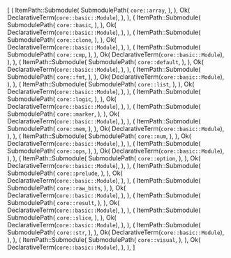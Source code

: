 [
    (
        ItemPath::Submodule(
            SubmodulePath(
                `core::array`,
            ),
        ),
        Ok(
            DeclarativeTerm(`core::basic::Module`),
        ),
    ),
    (
        ItemPath::Submodule(
            SubmodulePath(
                `core::basic`,
            ),
        ),
        Ok(
            DeclarativeTerm(`core::basic::Module`),
        ),
    ),
    (
        ItemPath::Submodule(
            SubmodulePath(
                `core::clone`,
            ),
        ),
        Ok(
            DeclarativeTerm(`core::basic::Module`),
        ),
    ),
    (
        ItemPath::Submodule(
            SubmodulePath(
                `core::cmp`,
            ),
        ),
        Ok(
            DeclarativeTerm(`core::basic::Module`),
        ),
    ),
    (
        ItemPath::Submodule(
            SubmodulePath(
                `core::default`,
            ),
        ),
        Ok(
            DeclarativeTerm(`core::basic::Module`),
        ),
    ),
    (
        ItemPath::Submodule(
            SubmodulePath(
                `core::fmt`,
            ),
        ),
        Ok(
            DeclarativeTerm(`core::basic::Module`),
        ),
    ),
    (
        ItemPath::Submodule(
            SubmodulePath(
                `core::list`,
            ),
        ),
        Ok(
            DeclarativeTerm(`core::basic::Module`),
        ),
    ),
    (
        ItemPath::Submodule(
            SubmodulePath(
                `core::logic`,
            ),
        ),
        Ok(
            DeclarativeTerm(`core::basic::Module`),
        ),
    ),
    (
        ItemPath::Submodule(
            SubmodulePath(
                `core::marker`,
            ),
        ),
        Ok(
            DeclarativeTerm(`core::basic::Module`),
        ),
    ),
    (
        ItemPath::Submodule(
            SubmodulePath(
                `core::mem`,
            ),
        ),
        Ok(
            DeclarativeTerm(`core::basic::Module`),
        ),
    ),
    (
        ItemPath::Submodule(
            SubmodulePath(
                `core::num`,
            ),
        ),
        Ok(
            DeclarativeTerm(`core::basic::Module`),
        ),
    ),
    (
        ItemPath::Submodule(
            SubmodulePath(
                `core::ops`,
            ),
        ),
        Ok(
            DeclarativeTerm(`core::basic::Module`),
        ),
    ),
    (
        ItemPath::Submodule(
            SubmodulePath(
                `core::option`,
            ),
        ),
        Ok(
            DeclarativeTerm(`core::basic::Module`),
        ),
    ),
    (
        ItemPath::Submodule(
            SubmodulePath(
                `core::prelude`,
            ),
        ),
        Ok(
            DeclarativeTerm(`core::basic::Module`),
        ),
    ),
    (
        ItemPath::Submodule(
            SubmodulePath(
                `core::raw_bits`,
            ),
        ),
        Ok(
            DeclarativeTerm(`core::basic::Module`),
        ),
    ),
    (
        ItemPath::Submodule(
            SubmodulePath(
                `core::result`,
            ),
        ),
        Ok(
            DeclarativeTerm(`core::basic::Module`),
        ),
    ),
    (
        ItemPath::Submodule(
            SubmodulePath(
                `core::slice`,
            ),
        ),
        Ok(
            DeclarativeTerm(`core::basic::Module`),
        ),
    ),
    (
        ItemPath::Submodule(
            SubmodulePath(
                `core::str`,
            ),
        ),
        Ok(
            DeclarativeTerm(`core::basic::Module`),
        ),
    ),
    (
        ItemPath::Submodule(
            SubmodulePath(
                `core::visual`,
            ),
        ),
        Ok(
            DeclarativeTerm(`core::basic::Module`),
        ),
    ),
]